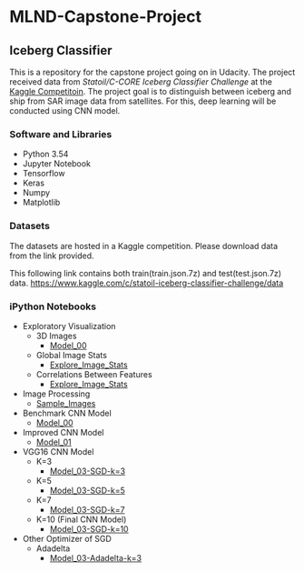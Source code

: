 # MLND-Capstone-Project

## Iceberg Classifier

This is a repository for the capstone project going on in Udacity. The project received data from *Statoil/C-CORE Iceberg Classifier Challenge* at the [Kaggle Competitoin](https://www.kaggle.com/c/statoil-iceberg-classifier-challenge). The project goal is to distinguish between iceberg and ship from SAR image data from satellites. For this, deep learning will be conducted using CNN model.

### Software and Libraries

- Python 3.54
- Jupyter Notebook
- Tensorflow
- Keras
- Numpy
- Matplotlib

### Datasets

The datasets are hosted in a Kaggle competition. Please download data from the link provided.

This following link contains both train(train.json.7z) and test(test.json.7z) data. <https://www.kaggle.com/c/statoil-iceberg-classifier-challenge/data>



### iPython Notebooks

- Exploratory Visualization
  - 3D Images
    - [Model_00](https://github.com/jeongwhanchoi/MLND-Capstone-Project/blob/master/Model_00.ipynb)
  - Global Image Stats
    - [Explore_Image_Stats](https://github.com/jeongwhanchoi/MLND-Capstone-Project/blob/master/Explore_Image_Stats.ipynb)
  - Correlations Between Features
    - [Explore_Image_Stats](https://github.com/jeongwhanchoi/MLND-Capstone-Project/blob/master/Explore_Image_Stats.ipynb)
- Image Processing
  - [Sample_Images](https://github.com/jeongwhanchoi/MLND-Capstone-Project/blob/master/Sample_Images.ipynb)
- Benchmark CNN Model
  - [Model_00](https://github.com/jeongwhanchoi/MLND-Capstone-Project/blob/master/Model_00.ipynb)
- Improved CNN Model
  - [Model_01](https://github.com/jeongwhanchoi/MLND-Capstone-Project/blob/master/Model_01.ipynb)
- VGG16 CNN Model
  - K=3
    - [Model_03-SGD-k=3](https://github.com/jeongwhanchoi/MLND-Capstone-Project/blob/master/Model_03-SGD-k%3D3.ipynb)
  - K=5
    - [Model_03-SGD-k=5](https://github.com/jeongwhanchoi/MLND-Capstone-Project/blob/master/Model_03-SGD-k%3D5.ipynb)
  - K=7
    - [Model_03-SGD-k=7](https://github.com/jeongwhanchoi/MLND-Capstone-Project/blob/master/Model_03-SGD-k%3D7.ipynb)
  - K=10 (Final CNN Model)
    - [Model_03-SGD-k=10](https://github.com/jeongwhanchoi/MLND-Capstone-Project/blob/master/Model_03-SGD-k%3D10.ipynb)
- Other Optimizer of SGD
  - Adadelta
    - [Model_03-Adadelta-k=3](https://github.com/jeongwhanchoi/MLND-Capstone-Project/blob/master/Model_03-Adadelta-k%3D3.ipynb)

